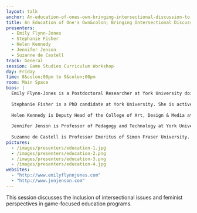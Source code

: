 ```yaml
---
layout: talk
anchor: An-education-of-ones-own-bringing-intersectional-discussion-to-games-education
title: An Education of One's Own&colon; Bringing Intersectional Discussion to Games Education
presenters:
  - Emily Flynn-Jones
  - Stephanie Fisher
  - Helen Kennedy
  - Jennifer Jenson
  - Suzanne de Castell
track: General
session: Game Studies Curriculum Workshop
day: Friday
time: 8&colon;00pm to 9&colon;00pm
room: Main Space
bios: |
  Emily Flynn-Jones is a Postdoctoral Researcher at York University doing historical games research that looks at representation and participation. She recently designed the curriculum for an undergraduate course on gender and games.
  
  Stephanie Fisher is a PhD candidate at York University. She is active in the community and works informal learning initiatives to promote female education.
  
  Helen Kennedy is Deputy Head of the College of Art, Design & Media at the University of Brighton. Her work has focused on technology, aesthetics and embodied perception in games and play.
  
  Jennifer Jenson is Professor of Pedagogy and Technology at York University. She is principle investigator on the SSHRC Partnership Grant Refiguring Innovation in Games (Re-FiG) which promotes diversity and inclusivity in gaming.
  
  Suzanne de Castell is Professor Emeritus of Simon Fraser University. Her work spans literacy, technology, gender, educational game theory, research, design and development, and multimodal analysis of communicative interaction.
pictures:
  - /images/presenters/education-1.jpg
  - /images/presenters/education-2.png
  - /images/presenters/education-3.png
  - /images/presenters/education-4.jpg
websites:
  - "http://www.emilyflynnjones.com"
  - "http://www.jenjenson.com"
---
```

This session discusses the inclusion of intersectional issues and feminist perspectives in game-focused education programs.
